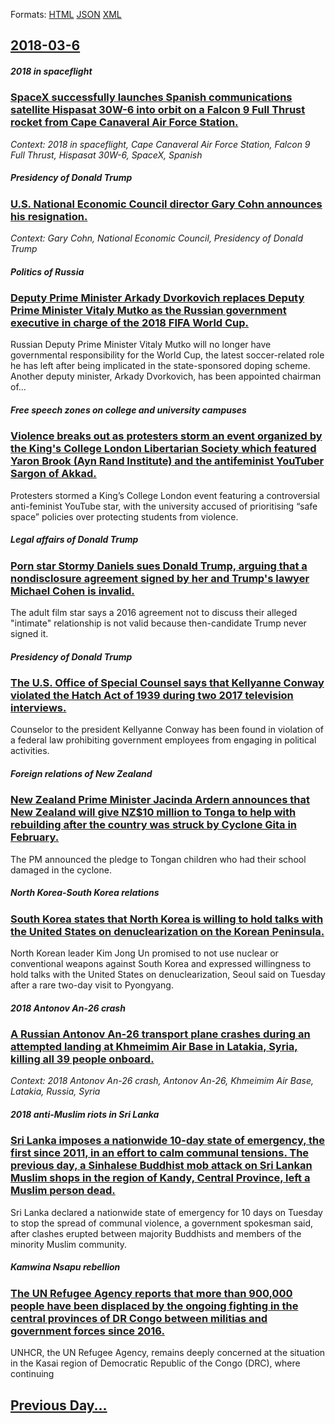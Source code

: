 
Formats: [HTML](2018/03/6/index.html)  [JSON](2018/03/6/index.json)  [XML](2018/03/6/index.xml)  

## [2018-03-6](/news/2018/03/6/index.md)

##### 2018 in spaceflight
### [SpaceX successfully launches Spanish communications satellite Hispasat 30W-6 into orbit on a Falcon 9 Full Thrust rocket from Cape Canaveral Air Force Station. ](/news/2018/03/6/spacex-successfully-launches-spanish-communications-satellite-hispasat-30w-6-into-orbit-on-a-falcon-9-full-thrust-rocket-from-cape-canaveral.md)
_Context: 2018 in spaceflight, Cape Canaveral Air Force Station, Falcon 9 Full Thrust, Hispasat 30W-6, SpaceX, Spanish_

##### Presidency of Donald Trump
### [U.S. National Economic Council director Gary Cohn announces his resignation. ](/news/2018/03/6/u-s-national-economic-council-director-gary-cohn-announces-his-resignation.md)
_Context: Gary Cohn, National Economic Council, Presidency of Donald Trump_

##### Politics of Russia
### [Deputy Prime Minister Arkady Dvorkovich replaces Deputy Prime Minister Vitaly Mutko as the Russian government executive in charge of the 2018 FIFA World Cup. ](/news/2018/03/6/deputy-prime-minister-arkady-dvorkovich-replaces-deputy-prime-minister-vitaly-mutko-as-the-russian-government-executive-in-charge-of-the-201.md)
Russian Deputy Prime Minister Vitaly Mutko will no longer have governmental responsibility for the World Cup, the latest soccer-related role he has left after being implicated in the state-sponsored doping scheme. Another deputy minister, Arkady Dvorkovich, has been appointed chairman of...

##### Free speech zones on college and university campuses
### [Violence breaks out as protesters storm an event organized by the King's College London Libertarian Society which featured Yaron Brook (Ayn Rand Institute) and the antifeminist YouTuber Sargon of Akkad. ](/news/2018/03/6/violence-breaks-out-as-protesters-storm-an-event-organized-by-the-king-s-college-london-libertarian-society-which-featured-yaron-brook-ayn.md)
Protesters stormed a King&rsquo;s College London event featuring a controversial anti-feminist YouTube star, with the university accused of prioritising &ldquo;safe space&rdquo; policies over protecting students from violence.

##### Legal affairs of Donald Trump
### [Porn star Stormy Daniels sues Donald Trump, arguing that a nondisclosure agreement signed by her and Trump's lawyer Michael Cohen is invalid. ](/news/2018/03/6/porn-star-stormy-daniels-sues-donald-trump-arguing-that-a-nondisclosure-agreement-signed-by-her-and-trump-s-lawyer-michael-cohen-is-invalid.md)
The adult film star says a 2016 agreement not to discuss their alleged &quot;intimate&quot; relationship is not valid because then-candidate Trump never signed it.

##### Presidency of Donald Trump
### [The U.S. Office of Special Counsel says that Kellyanne Conway violated the Hatch Act of 1939 during two 2017 television interviews. ](/news/2018/03/6/the-u-s-office-of-special-counsel-says-that-kellyanne-conway-violated-the-hatch-act-of-1939-during-two-2017-television-interviews.md)
Counselor to the president Kellyanne Conway has been found in violation of a federal law prohibiting government employees from engaging in political activities.

##### Foreign relations of New Zealand
### [New Zealand Prime Minister Jacinda Ardern announces that New Zealand will give NZ$10 million to Tonga to help with rebuilding after the country was struck by Cyclone Gita in February. ](/news/2018/03/6/new-zealand-prime-minister-jacinda-ardern-announces-that-new-zealand-will-give-nz-10-million-to-tonga-to-help-with-rebuilding-after-the-coun.md)
The PM announced the pledge to Tongan children who had their school damaged in the cyclone. 

##### North Korea-South Korea relations
### [South Korea states that North Korea is willing to hold talks with the United States on denuclearization on the Korean Peninsula. ](/news/2018/03/6/south-korea-states-that-north-korea-is-willing-to-hold-talks-with-the-united-states-on-denuclearization-on-the-korean-peninsula.md)
North Korean leader Kim Jong Un promised to not use nuclear or conventional weapons against South Korea and expressed willingness to hold talks with the United States on denuclearization, Seoul said on Tuesday after a rare two-day visit to Pyongyang.

##### 2018 Antonov An-26 crash
### [A Russian Antonov An-26 transport plane crashes during an attempted landing at Khmeimim Air Base in Latakia, Syria, killing all 39 people onboard. ](/news/2018/03/6/a-russian-antonov-an-26-transport-plane-crashes-during-an-attempted-landing-at-khmeimim-air-base-in-latakia-syria-killing-all-39-people-on.md)
_Context: 2018 Antonov An-26 crash, Antonov An-26, Khmeimim Air Base, Latakia, Russia, Syria_

##### 2018 anti-Muslim riots in Sri Lanka
### [Sri Lanka imposes a nationwide 10-day state of emergency, the first since 2011, in an effort to calm communal tensions. The previous day, a Sinhalese Buddhist mob attack on Sri Lankan Muslim shops in the region of Kandy, Central Province, left a Muslim person dead. ](/news/2018/03/6/sri-lanka-imposes-a-nationwide-10-day-state-of-emergency-the-first-since-2011-in-an-effort-to-calm-communal-tensions-the-previous-day-a.md)
Sri Lanka declared a nationwide state of emergency for 10 days on Tuesday to stop the spread of communal violence, a government spokesman said, after clashes erupted between majority Buddhists and members of the minority Muslim community.

##### Kamwina Nsapu rebellion
### [The UN Refugee Agency reports that more than 900,000 people have been displaced by the ongoing fighting in the central provinces of DR Congo between militias and government forces since 2016. ](/news/2018/03/6/the-un-refugee-agency-reports-that-more-than-900-000-people-have-been-displaced-by-the-ongoing-fighting-in-the-central-provinces-of-dr-congo.md)
UNHCR, the UN Refugee Agency, remains deeply concerned at the situation in the Kasai region of Democratic Republic of the Congo (DRC), where continuing

## [Previous Day...](/news/2018/03/5/index.md)

